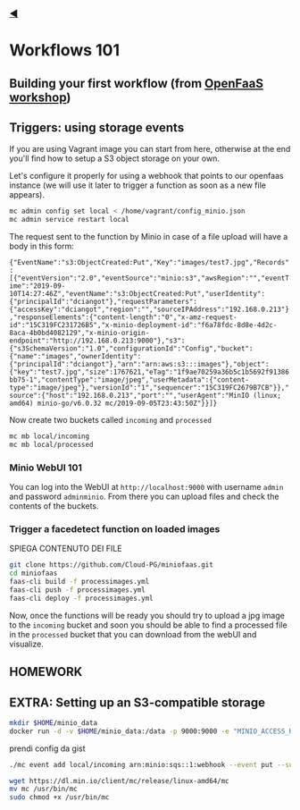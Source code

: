 ### [◀](README.md)

# Workflows 101

## Building your first workflow (from [OpenFaaS workshop](https://github.com/openfaas/workshop/blob/master/lab4.md#kubernetes-1))



## Triggers: using storage events

If you are using Vagrant image you can start from here, otherwise at the end you'll find how to setup a S3 object storage on your own.

Let's configure it properly for using a webhook that points to our openfaas instance (we will use it later to trigger a function as soon as a new file appears).

```bash
mc admin config set local < /home/vagrant/config_minio.json
mc admin service restart local
```

The request sent to the function by Minio in case of a file upload will have a body in this form:

```{"EventName":"s3:ObjectCreated:Put","Key":"images/test7.jpg","Records":[{"eventVersion":"2.0","eventSource":"minio:s3","awsRegion":"","eventTime":"2019-09-10T14:27:46Z","eventName":"s3:ObjectCreated:Put","userIdentity":{"principalId":"dciangot"},"requestParameters":{"accessKey":"dciangot","region":"","sourceIPAddress":"192.168.0.213"},"responseElements":{"content-length":"0","x-amz-request-id":"15C319FC231726B5","x-minio-deployment-id":"f6a78fdc-8d8e-4d2c-8aca-4b0bd4082129","x-minio-origin-endpoint":"http://192.168.0.213:9000"},"s3":{"s3SchemaVersion":"1.0","configurationId":"Config","bucket":{"name":"images","ownerIdentity":{"principalId":"dciangot"},"arn":"arn:aws:s3:::images"},"object":{"key":"test7.jpg","size":1767621,"eTag":"1f9ae70259a36b5c1b5692f91386bb75-1","contentType":"image/jpeg","userMetadata":{"content-type":"image/jpeg"},"versionId":"1","sequencer":"15C319FC2679B7CB"}},"source":{"host":"192.168.0.213","port":"","userAgent":"MinIO (linux; amd64) minio-go/v6.0.32 mc/2019-09-05T23:43:50Z"}}]}```

Now create two buckets called `incoming` and `processed`

```bash
mc mb local/incoming
mc mb local/processed
```

### Minio WebUI 101

You can log into the WebUI at `http://localhost:9000` with username `admin` and password `adminminio`.
From there you can upload files and check the contents of the buckets.


### Trigger a facedetect function on loaded images

SPIEGA CONTENUTO DEI FILE

```bash
git clone https://github.com/Cloud-PG/miniofaas.git
cd miniofaas
faas-cli build -f processimages.yml
faas-cli push -f processimages.yml
faas-cli deploy -f processimages.yml
```

Now, once the functions will be ready you should try to upload a jpg image to the `incoming` bucket and soon you should be able to find a processed file in the `processed` bucket that you can download from the webUI and visualize.


## HOMEWORK



## EXTRA: Setting up an S3-compatible storage

```bash
mkdir $HOME/minio_data
docker run -d -v $HOME/minio_data:/data -p 9000:9000 -e "MINIO_ACCESS_KEY=admin" -e "MINIO_SECRET_KEY=admindciangot"  minio/minio server /data
```

prendi config da gist

```bash
./mc event add local/incoming arn:minio:sqs::1:webhook --event put --suffix .jpg
```

```bash
wget https://dl.min.io/client/mc/release/linux-amd64/mc
mv mc /usr/bin/mc
sudo chmod +x /usr/bin/mc
```